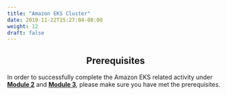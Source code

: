 ```yaml
---
title: "Amazon EKS Cluster"
date: 2019-11-22T15:27:04-08:00
weight: 12
draft: false
---
```


<div style="text-align: center"><h2>Prerequisites</h2></div>

In order to successfully complete the Amazon EKS related activity under [**Module 2**](/module2) and [**Module 3**](/module3), please make sure you have met the prerequisites.
